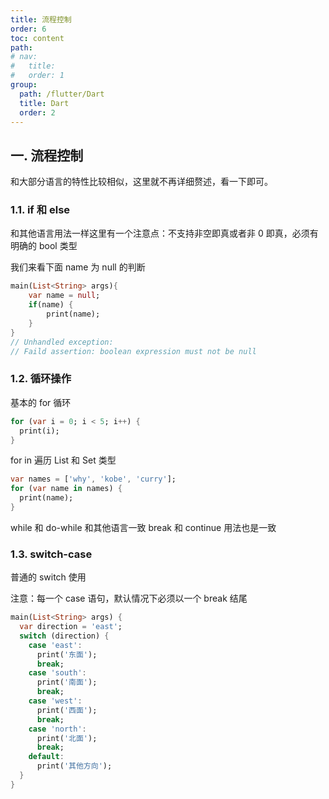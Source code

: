 ```yaml
---
title: 流程控制
order: 6
toc: content
path:
# nav:
#   title:
#   order: 1
group:
  path: /flutter/Dart
  title: Dart
  order: 2
---
```


## 一. 流程控制

和大部分语言的特性比较相似，这里就不再详细赘述，看一下即可。

### 1.1. if 和 else

和其他语言用法一样这里有一个注意点：不支持非空即真或者非 0 即真，必须有明确的 bool 类型

我们来看下面 name 为 null 的判断

```dart
main(List<String> args){
    var name = null;
    if(name) {
        print(name);
    }
}
// Unhandled exception:
// Faild assertion: boolean expression must not be null
```

### 1.2. 循环操作

基本的 for 循环

```dart
for (var i = 0; i < 5; i++) {
  print(i);
}
```

for in 遍历 List 和 Set 类型

```dart
var names = ['why', 'kobe', 'curry'];
for (var name in names) {
  print(name);
}
```

while 和 do-while 和其他语言一致 break 和 continue 用法也是一致

### 1.3. switch-case

普通的 switch 使用

注意：每一个 case 语句，默认情况下必须以一个 break 结尾

```dart
main(List<String> args) {
  var direction = 'east';
  switch (direction) {
    case 'east':
      print('东面');
      break;
    case 'south':
      print('南面');
      break;
    case 'west':
      print('西面');
      break;
    case 'north':
      print('北面');
      break;
    default:
      print('其他方向');
  }
}
```
